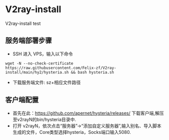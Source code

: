# V2ray-install
V2ray-install test

## 服务端部署步骤  
- SSH 进入 VPS，输入以下命令
```
wget -N --no-check-certificate https://raw.githubusercontent.com/Felix-zf/V2ray-install/main/hy2/hysteria.sh && bash hysteria.sh
```
- 下载服务端文件: sz+相应文件路径

## 客户端配置
- 首先在此：https://github.com/apernet/hysteria/releases/ 下载客户端,解压至v2rayN的bin/hysteria目录中.
- 打开 v2rayN，依次点击“服务器”→“添加自定义服务器”,输入别名、导入脚本生成的文件，Core类型选择hysteria，Socks端口输入5080.
